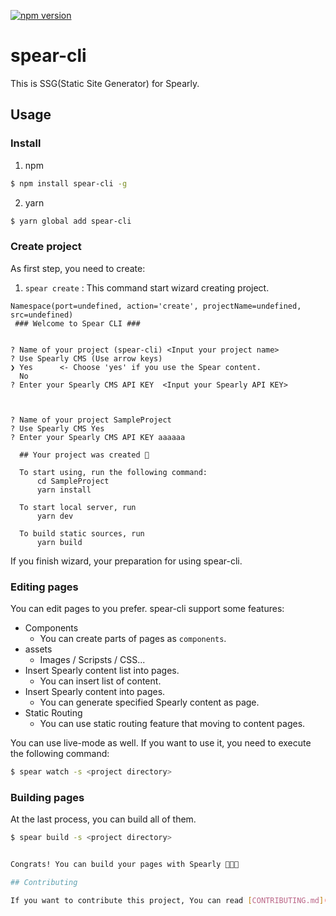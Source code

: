 [![npm version](https://badge.fury.io/js/spear-cli.svg)](https://badge.fury.io/js/spear-cli)

# spear-cli

This is SSG(Static Site Generator) for Spearly.  

## Usage

### Install

1. npm

```bash
$ npm install spear-cli -g
```

2. yarn

```bash
$ yarn global add spear-cli
```

### Create project

As first step, you need to create:

1. `spear create` : This command start wizard creating project.

```
Namespace(port=undefined, action='create', projectName=undefined, src=undefined)
 ### Welcome to Spear CLI ###


? Name of your project (spear-cli) <Input your project name>
? Use Spearly CMS (Use arrow keys)
❯ Yes      <- Choose 'yes' if you use the Spear content.
  No
? Enter your Spearly CMS API KEY  <Input your Spearly API KEY>



? Name of your project SampleProject
? Use Spearly CMS Yes
? Enter your Spearly CMS API KEY aaaaaa

  ## Your project was created 🎉

  To start using, run the following command:
      cd SampleProject
      yarn install

  To start local server, run
      yarn dev

  To build static sources, run
      yarn build

```

If you finish wizard, your preparation for using spear-cli.

### Editing pages

You can edit pages to you prefer.  spear-cli support some features:

- Components
  - You can create parts of pages as `components`.
- assets
  - Images / Scripsts / CSS...
- Insert Spearly content list into pages.
  - You can insert list of content.
- Insert Spearly content into pages.
  - You can generate specified Spearly content as page.
- Static Routing
  - You can use static routing feature that moving to content pages.

You can use live-mode as well. If you want to use it, you need to execute the following command:

```bash
$ spear watch -s <project directory>
```

### Building pages

At the last process, you can build all of them.

```bash
$ spear build -s <project directory>


Congrats! You can build your pages with Spearly 🚀🚀🚀

## Contributing

If you want to contribute this project, You can read [CONTRIBUTING.md](./CONTRIBUTING.md) !